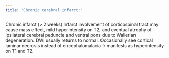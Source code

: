 ```yaml
---
title: "Chronic cerebral infarct:"
---
```

Chronic infarct (&gt; 2 weeks)
Infarct involvement of corticospinal tract may cause mass effect, mild hyperintensity on T2, and eventual atrophy of ipsilateral cerebral peduncle and ventral pons due to Wallerian degeneration.
DWI usually returns to normal.
Occasionally see cortical laminar necrosis instead of encephalomalacia&#8594; manifests as hyperintensity on T1 and T2.

